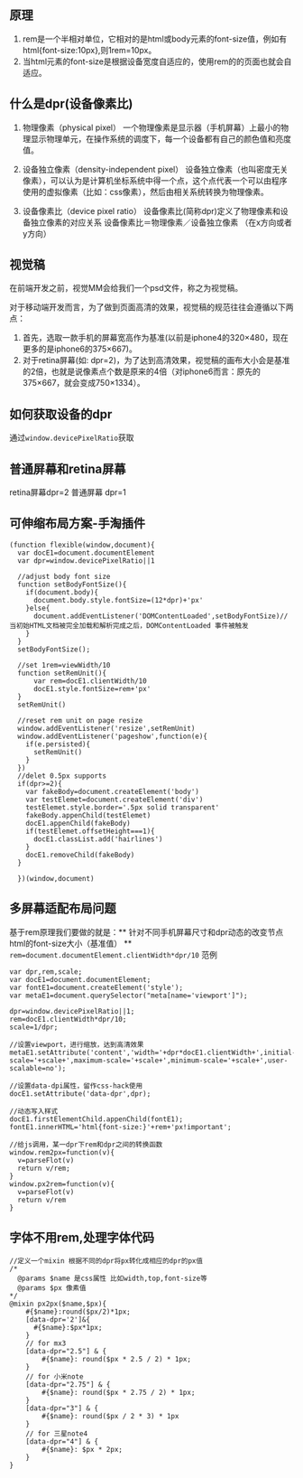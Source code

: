 ## 原理
1. rem是一个半相对单位，它相对的是html或body元素的font-size值，例如有html{font-size:10px},则1rem=10px。
2. 当html元素的font-size是根据设备宽度自适应的，使用rem的的页面也就会自适应。
## 什么是dpr(设备像素比)
1. 物理像素（physical pixel）
一个物理像素是显示器（手机屏幕）上最小的物理显示物理单元，在操作系统的调度下，每一个设备都有自己的颜色值和亮度值。

2. 设备独立像素（density-independent pixel）
设备独立像素（也叫密度无关像素），可以认为是计算机坐标系统中得一个点，这个点代表一个可以由程序使用的虚拟像素（比如：css像素），然后由相关系统转换为物理像素。

3. 设备像素比（device pixel ratio）
设备像素比(简称dpr)定义了物理像素和设备独立像素的对应关系
设备像素比＝物理像素／设备独立像素 （在x方向或者y方向）
## 视觉稿
在前端开发之前，视觉MM会给我们一个psd文件，称之为视觉稿。

对于移动端开发而言，为了做到页面高清的效果，视觉稿的规范往往会遵循以下两点：

1. 首先，选取一款手机的屏幕宽高作为基准(以前是iphone4的320×480，现在更多的是iphone6的375×667)。
2. 对于retina屏幕(如: dpr=2)，为了达到高清效果，视觉稿的画布大小会是基准的2倍，也就是说像素点个数是原来的4倍（对iphone6而言：原先的375×667，就会变成750×1334）。

## 如何获取设备的dpr
通过`window.devicePixelRatio`获取
## 普通屏幕和retina屏幕
retina屏幕dpr=2
普通屏幕 dpr=1
## 可伸缩布局方案-手淘插件
```
(function flexible(window,document){
  var docE1=document.documentElement
  var dpr=window.devicePixelRatio||1

  //adjust body font size
  function setBodyFontSize(){
    if(document.body){
      document.body.style.fontSize=(12*dpr)+'px'
    }else{
      document.addEventListener('DOMContentLoaded',setBodyFontSize)//当初始HTML文档被完全加载和解析完成之后，DOMContentLoaded 事件被触发
    }
  }
  setBodyFontSize();

  //set 1rem=viewWidth/10
  function setRemUnit(){
      var rem=docE1.clientWidth/10
      docE1.style.fontSize=rem+'px'
  }
  setRemUnit()

  //reset rem unit on page resize
  window.addEventListener('resize',setRemUnit)
  window.addEventListener('pageshow',function(e){
    if(e.persisted){
      setRemUnit()
    }
  })
  //delet 0.5px supports
  if(dpr>=2){
    var fakeBody=document.createElement('body')
    var testElemet=document.createElement('div')
    testElemet.style.border='.5px solid transparent'
    fakeBody.appenChild(testElemet)
    docE1.appenChild(fakeBody)
    if(testElemet.offsetHeight===1){
      docE1.classList.add('hairlines')
    }
    docE1.removeChild(fakeBody)
  }

  })(window,document)
```
## 多屏幕适配布局问题
基于rem原理我们要做的就是：** 针对不同手机屏幕尺寸和dpr动态的改变节点html的font-size大小（基准值） **
`rem=document.documentElement.clientWidth*dpr/10`
范例
```
var dpr,rem,scale;
var docE1=document.documentElement;
var fontE1=document.createElement('style');
var metaE1=document.querySelector("meta[name='viewport']");

dpr=window.devicePixelRatio||1;
rem=docE1.clientWidth*dpr/10;
scale=1/dpr;

//设置viewport，进行缩放，达到高清效果
metaE1.setAttribute('content','width='+dpr*docE1.clientWidth+',initial-scale='+scale+',maximum-scale='+scale+',minimum-scale='+scale+',user-scalable=no');

//设置data-dpi属性，留作css-hack使用
docE1.setAttribute('data-dpr',dpr);

//动态写入样式
docE1.firstElementChild.appenChild(fontE1);
fontE1.innerHTML='html{font-size:}'+rem+'px!important';

//给js调用，某一dpr下rem和dpr之间的转换函数
window.rem2px=function(v){
  v=parseFlot(v)
  return v/rem;
}
window.px2rem=function(v){
  v=parseFlot(v)
  return v/rem
}
```
## 字体不用rem,处理字体代码
```
//定义一个mixin 根据不同的dpr将px转化成相应的dpr的px值
/*
  @params $name 是css属性 比如width,top,font-size等
  @params $px 像素值
*/
@mixin px2px($name,$px){
    #{$name}:round($px/2)*1px;
    [data-dpr='2']&{
      #{$name}:$px*1px;
    }
    // for mx3
    [data-dpr="2.5"] & {
        #{$name}: round($px * 2.5 / 2) * 1px;
    }
    // for 小米note
    [data-dpr="2.75"] & {
        #{$name}: round($px * 2.75 / 2) * 1px;
    }
    [data-dpr="3"] & {
        #{$name}: round($px / 2 * 3) * 1px
    }
    // for 三星note4
    [data-dpr="4"] & {
        #{$name}: $px * 2px;
    }
}
```
